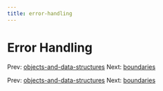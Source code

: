 ```yaml
---
title: error-handling
---
```




# Error Handling

Prev:
[objects-and-data-structures](objects-and-data-structures.md)
Next: [boundaries](boundaries.md)

Prev:
[objects-and-data-structures](objects-and-data-structures.md)
Next: [boundaries](boundaries.md)
